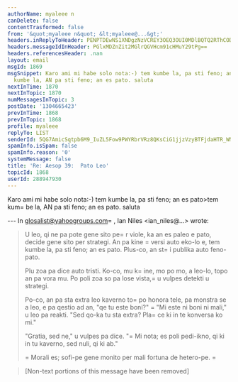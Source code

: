 ```yaml
---
authorName: myaleee n
canDelete: false
contentTrasformed: false
from: '&quot;myaleee n&quot; &lt;myaleee@...&gt;'
headers.inReplyToHeader: PENPTDEwNS1XNDgzNzVCREY3OEQ3OUI0MDlBQTQ2RThCODAwQHBoeC5nYmw+
headers.messageIdInHeader: PGlxMDZnZit2MGlrQGVHcm91cHMuY29tPg==
headers.referencesHeader: .nan
layout: email
msgId: 1869
msgSnippet: Karo ami mi habe solo nota:-) tem kumbe la, pa sti feno; an es pato tem
  kumbe la, AN pa sti feno; an es pato. saluta
nextInTime: 1870
nextInTopic: 1870
numMessagesInTopic: 3
postDate: '1304665423'
prevInTime: 1868
prevInTopic: 1868
profile: myaleee
replyTo: LIST
senderId: 5QG7AmicSqtpb6M9_IuZL5Fow9PWYRbrVRz8QKsCiG1jjzVzyBTFjdaHTR_WNpOevukwYPKKblppqFyEV4WhUfXSO-kEIA
spamInfo.isSpam: false
spamInfo.reason: '0'
systemMessage: false
title: 'Re: Aesop 39:  Pato Leo'
topicId: 1868
userId: 288947930
---
```


Karo ami
mi habe solo nota:-)
tem kumbe la, pa sti feno; an es pato>tem kum=
be la, AN pa sti feno;
an es pato.
saluta

--- In glosalist@yahoogroups.com=
, Ian Niles <ian_niles@...> wrote:
>
> 
> U leo, qi ne pa pote gene sito pe=
r viole, ka an es paleo e pato, decide gene sito per strategi.  An pa kine =
versi auto eko-lo e, tem kumbe la, pa sti feno; an es pato.  Plus-co, an st=
i publika auto feno-pato.  
>  
> Plu zoa pa dice auto tristi.  Ko-co, mu k=
ine, mo po mo, a leo-lo, topo an pa vora mu.  Po poli zoa so pa lose vista,=
 u vulpes detekti u strategi.  
>  
> Po-co, an pa sta extra leo kaverno to=
po honora tele, pa monstra se a leo, e pa qestio ad an, "qe tu este boni?" =
 "Mi este ni boni ni mali," u leo pa reakti.  "Sed qo-ka tu sta extra?  Pla=
ce ki in te konversa ko mi."  
>  
> "Gratia, sed ne," u vulpes pa dice.  "=
Mi nota; es poli pedi-ikno, qi ki in tu kaverno, sed nuli, qi ki ab."
>  
>=
 Morali es; sofi-pe gene monito per mali fortuna de hetero-pe.    		 	   		=
  
> 
> [Non-text portions of this message have been removed]
>



